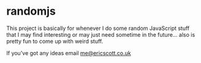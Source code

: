 # randomjs
This project is basically for whenever I do some random JavaScript stuff that I may find interesting or may just need sometime in the future... also is pretty fun to come up with weird stuff.

If you've got any ideas email me@ericscott.co.uk
